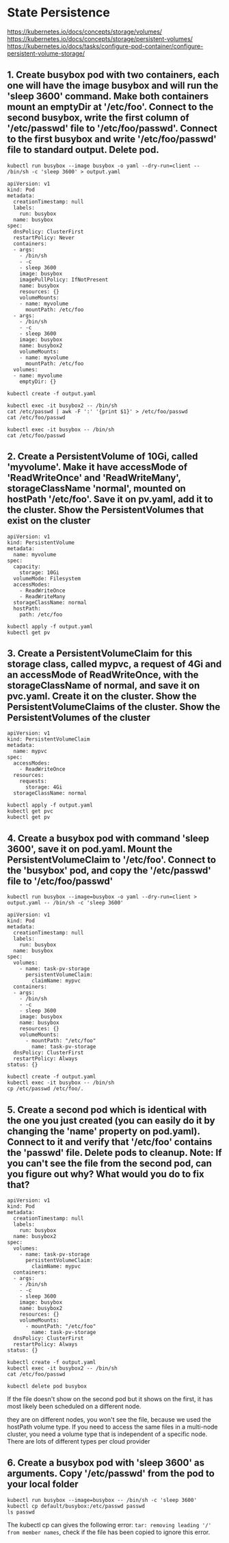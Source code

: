 # State Persistence

https://kubernetes.io/docs/concepts/storage/volumes/
https://kubernetes.io/docs/concepts/storage/persistent-volumes/
https://kubernetes.io/docs/tasks/configure-pod-container/configure-persistent-volume-storage/

## 1. Create busybox pod with two containers, each one will have the image busybox and will run the 'sleep 3600' command. Make both containers mount an emptyDir at '/etc/foo'. Connect to the second busybox, write the first column of '/etc/passwd' file to '/etc/foo/passwd'. Connect to the first busybox and write '/etc/foo/passwd' file to standard output. Delete pod.

```
kubectl run busybox --image busybox -o yaml --dry-run=client -- /bin/sh -c 'sleep 3600' > output.yaml 
```
```
apiVersion: v1
kind: Pod
metadata:
  creationTimestamp: null
  labels:
    run: busybox
  name: busybox
spec:
  dnsPolicy: ClusterFirst
  restartPolicy: Never
  containers:
  - args:
    - /bin/sh
    - -c
    - sleep 3600
    image: busybox
    imagePullPolicy: IfNotPresent
    name: busybox
    resources: {}
    volumeMounts: 
    - name: myvolume 
      mountPath: /etc/foo 
  - args:
    - /bin/sh
    - -c
    - sleep 3600
    image: busybox
    name: busybox2 
    volumeMounts: 
    - name: myvolume 
      mountPath: /etc/foo 
  volumes: 
  - name: myvolume 
    emptyDir: {} 
```
```
kubectl create -f output.yaml
```
```
kubectl exec -it busybox2 -- /bin/sh
cat /etc/passwd | awk -F ':' '{print $1}' > /etc/foo/passwd
cat /etc/foo/passwd
```

```
kubectl exec -it busybox -- /bin/sh
cat /etc/foo/passwd
```

## 2. Create a PersistentVolume of 10Gi, called 'myvolume'. Make it have accessMode of 'ReadWriteOnce' and 'ReadWriteMany', storageClassName 'normal', mounted on hostPath '/etc/foo'. Save it on pv.yaml, add it to the cluster. Show the PersistentVolumes that exist on the cluster

```
apiVersion: v1
kind: PersistentVolume
metadata:
  name: myvolume
spec:
  capacity:
    storage: 10Gi
  volumeMode: Filesystem
  accessModes:
    - ReadWriteOnce
    - ReadWriteMany
  storageClassName: normal
  hostPath:
    path: /etc/foo
```

```
kubectl apply -f output.yaml
kubectl get pv
```

## 3. Create a PersistentVolumeClaim for this storage class, called mypvc, a request of 4Gi and an accessMode of ReadWriteOnce, with the storageClassName of normal, and save it on pvc.yaml. Create it on the cluster. Show the PersistentVolumeClaims of the cluster. Show the PersistentVolumes of the cluster

```
apiVersion: v1
kind: PersistentVolumeClaim
metadata:
  name: mypvc
spec:
  accessModes:
    - ReadWriteOnce
  resources:
    requests:
      storage: 4Gi
  storageClassName: normal
```

```
kubectl apply -f output.yaml
kubectl get pvc
kubectl get pv
```

## 4. Create a busybox pod with command 'sleep 3600', save it on pod.yaml. Mount the PersistentVolumeClaim to '/etc/foo'. Connect to the 'busybox' pod, and copy the '/etc/passwd' file to '/etc/foo/passwd'

```
kubectl run busybox --image=busybox -o yaml --dry-run=client > output.yaml -- /bin/sh -c 'sleep 3600'
```

```
apiVersion: v1
kind: Pod
metadata:
  creationTimestamp: null
  labels:
    run: busybox
  name: busybox
spec:
  volumes:
    - name: task-pv-storage
      persistentVolumeClaim:
        claimName: mypvc
  containers:
  - args:
    - /bin/sh
    - -c
    - sleep 3600
    image: busybox
    name: busybox
    resources: {}
    volumeMounts:
      - mountPath: "/etc/foo"
        name: task-pv-storage
  dnsPolicy: ClusterFirst
  restartPolicy: Always
status: {}
```

```
kubectl create -f output.yaml
kubectl exec -it busybox -- /bin/sh
cp /etc/passwd /etc/foo/.
```

## 5. Create a second pod which is identical with the one you just created (you can easily do it by changing the 'name' property on pod.yaml). Connect to it and verify that '/etc/foo' contains the 'passwd' file. Delete pods to cleanup. Note: If you can't see the file from the second pod, can you figure out why? What would you do to fix that?

```
apiVersion: v1
kind: Pod
metadata:
  creationTimestamp: null
  labels:
    run: busybox
  name: busybox2
spec:
  volumes:
    - name: task-pv-storage
      persistentVolumeClaim:
        claimName: mypvc
  containers:
  - args:
    - /bin/sh
    - -c
    - sleep 3600
    image: busybox
    name: busybox2
    resources: {}
    volumeMounts:
      - mountPath: "/etc/foo"
        name: task-pv-storage
  dnsPolicy: ClusterFirst
  restartPolicy: Always
status: {}
```

```
kubectl create -f output.yaml
kubectl exec -it busybox2 -- /bin/sh
cat /etc/foo/passwd
```

```
kubectl delete pod busybox
```

If the file doesn't show on the second pod but it shows on the first, it has most likely been scheduled on a different node.

they are on different nodes, you won't see the file, because we used the hostPath volume type. If you need to access the same files in a multi-node cluster, you need a volume type that is independent of a specific node. There are lots of different types per cloud provider 

## 6. Create a busybox pod with 'sleep 3600' as arguments. Copy '/etc/passwd' from the pod to your local folder

```
kubectl run busybox --image=busybox -- /bin/sh -c 'sleep 3600'
kubectl cp default/busybox:/etc/passwd passwd
ls passwd
```

The kubectl cp can gives the following error: `tar: removing leading '/' from member names`, check if the file has been copied to ignore this error.
